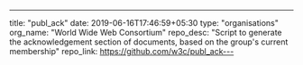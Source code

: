 ---
title: "publ_ack"
date: 2019-06-16T17:46:59+05:30
type: "organisations"
org_name: "World Wide Web Consortium"
repo_desc: "Script to generate the acknowledgement section of documents, based on the group's current membership"
repo_link: https://github.com/w3c/publ_ack---